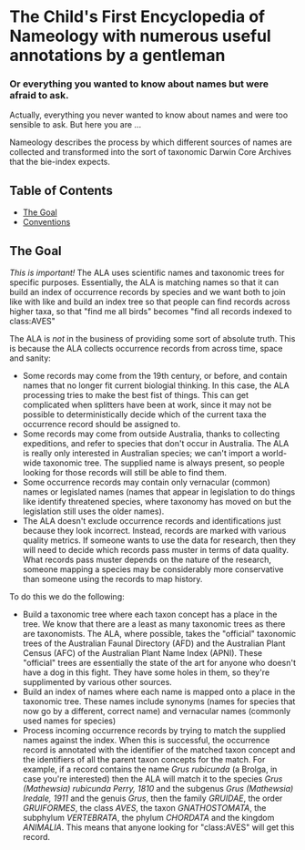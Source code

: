 # The Child's First Encyclopedia of Nameology with numerous useful annotations by a gentleman

### Or everything you wanted to know about names but were afraid to ask.

Actually, everything you never wanted to know about names and were too sensible to ask.
But here you are ...

Nameology describes the process by which different sources of names are collected and transformed into
the sort of taxonomic Darwin Core Archives that the bie-index expects.

## Table of Contents

* [The Goal](#thegoal)
* [Conventions](conventions.md)

## The Goal

*This is important!* 
The ALA uses scientific names and taxonomic trees for specific purposes.
Essentially, the ALA is matching names so that it can build an index of occurrence
records by species and we want both to join like with like and build an index tree so
that people can find records across higher taxa, so that "find me all birds" becomes
"find all records indexed to class:AVES"

The ALA is *not* in the business of providing some sort of absolute truth.
This is because the ALA collects occurrence records from across time, space and sanity:

* Some records may come from the 19th century, or before, and contain names that no longer fit current biologial thinking. 
In this case, the ALA processing tries to make the best fist of things.
This can get complicated when splitters have been at work, since it may not be possible to deterministically
decide which of the current taxa the occurrence record should be assigned to.
* Some records may come from outside Australia, thanks to collecting expeditions, and refer to species that don't occur in Australia.
The ALA is really only interested in Australian species; we can't import a world-wide taxonomic tree.
The supplied name is always present, so people looking for those records will still be able to find them.
* Some occurrence records may contain only vernacular (common) names or legislated names (names that appear
in legislation to do things like identify threatened species, where taxonomy has moved on but the legislation
still uses the older names).
* The ALA doesn't exclude occurrence records and identifications just because they look incorrect.
Instead, records are marked with various quality metrics.
If someone wants to use the data for research, then they will need to decide which records pass muster
in terms of data quality.
What records pass muster depends on the nature of the research, someone mapping a species may be considerably
more conservative than someone using the records to map history.

To do this we do the following:

* Build a taxonomic tree where each taxon concept has a place in the tree.
We know that there are a least as many taxonomic trees as there are taxonomists.
The ALA, where possible, takes the "official" taxonomic trees of the 
Australian Faunal Directory (AFD) and the Australian Plant Census (AFC) of the Australian Plant Name Index (APNI).
These "official" trees are essentially the state of the art for anyone who doesn't have a dog in this fight.
They have some holes in them, so they're supplimented by various other sources.
* Build an index of names where each name is mapped onto a place in the taxonomic tree. 
These names include synonyms (names for species that now go by a different, correct name) and
vernacular names (commonly used names for species)
* Process incoming occurrence records by trying to match the supplied names against the index.
When this is successful, the occurrence record is annotated with the identifier of the matched taxon concept
and the identifiers of all the parent taxon concepts for the match. For example, if a record contains the name
*Grus rubicunda* (a Brolga, in case you're interested) then the ALA will match it to the species 
*Grus (Mathewsia) rubicunda Perry, 1810* and the subgenus *Grus (Mathewsia) Iredale, 1911* and
the genuis *Grus*, then the family *GRUIDAE*, the order *GRUIFORMES*, the class *AVES*, 
the taxon *GNATHOSTOMATA*, the subphylum *VERTEBRATA*, the phylum *CHORDATA* and the kingdom *ANIMALIA*.
This means that anyone looking for "class:AVES" will get this record.

